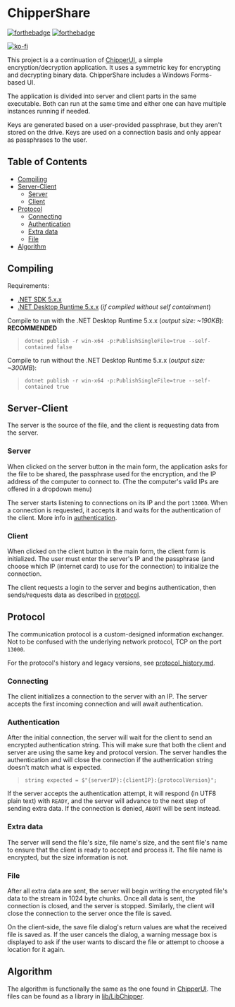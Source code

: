 # ChipperShare

[![forthebadge](https://forthebadge.com/images/badges/made-with-c-sharp.svg)](https://forthebadge.com)
[![forthebadge](https://forthebadge.com/images/badges/fixed-bugs.svg)](https://forthebadge.com)

[![ko-fi](https://ko-fi.com/img/githubbutton_sm.svg)](https://ko-fi.com/Q5Q0M8XY)

This project is a a continuation of [ChipperUI](https://github.com/zsotroav/ChipperUI), a simple encryption/decryption application. It uses a symmetric key for encrypting and decrypting binary data. ChipperShare includes a Windows Forms-based UI.

The application is divided into server and client parts in the same executable. Both can run at the same time and either one can have multiple instances running if needed.

Keys are generated based on a user-provided passphrase, but they aren't stored on the drive. Keys are used on a connection basis and only appear as passphrases to the user.

## Table of Contents <!-- omit in toc -->

- [Compiling](#compiling)
- [Server-Client](#server-client)
  - [Server](#server)
  - [Client](#client)
- [Protocol](#protocol)
  - [Connecting](#connecting)
  - [Authentication](#authentication)
  - [Extra data](#extra-data)
  - [File](#file)
- [Algorithm](#algorithm)

## Compiling

Requirements:
- [.NET SDK 5.x.x](https://dotnet.microsoft.com/download)
- [.NET Desktop Runtime 5.x.x](https://dotnet.microsoft.com/download) (_if compiled without self containment_)

Compile to run with the .NET Desktop Runtime 5.x.x (_output size: ~190KB_): **RECOMMENDED**
>`dotnet publish -r win-x64 -p:PublishSingleFile=true --self-contained false`

Compile to run without the .NET Desktop Runtime 5.x.x (_output size: ~300MB_):
>`dotnet publish -r win-x64 -p:PublishSingleFile=true --self-contained true`

## Server-Client

The server is the source of the file, and the client is requesting data from the server.

### Server

When clicked on the server button in the main form, the application asks for the file to be shared, the passphrase used for the encryption, and the IP address of the computer to connect to. (The the computer's valid IPs are offered in a dropdown menu)

The server starts listening to connections on its IP and the port `13000`. When a connection is requested, it accepts it and waits for the authentication of the client. More info in [authentication](#authentication).

### Client

When clicked on the client button in the main form, the client form is initialized. The user must enter the server's IP and the passphrase (and choose which IP (internet card) to use for the connection) to initialize the connection.

The client requests a login to the server and begins authentication, then sends/requests data as described in [protocol](#protocol).

## Protocol

The communication protocol is a custom-designed information exchanger. Not to be confused with the underlying network protocol, TCP on the port `13000`.

For the protocol's history and legacy versions, see [protocol_history.md](protocol_history.md).

### Connecting

The client initializes a connection to the server with an IP. The server accepts the first incoming connection and will await authentication.

### Authentication

After the initial connection, the server will wait for the client to send an encrypted authentication string. This will make sure that both the client and server are using the same key and protocol version. The server handles the authentication and will close the connection if the authentication string doesn't match what is expected.

> `string expected = $"{serverIP}:{clientIP}:{protocolVersion}";`

If the server accepts the authentication attempt, it will respond (in UTF8 plain text) with `READY`, and the server will advance to the next step of sending extra data. If the connection is denied, `ABORT` will be sent instead.

### Extra data

The server will send the file's size, file name's size, and the sent file's name to ensure that the client is ready to accept and process it. The file name is encrypted, but the size information is not.

### File

After all extra data are sent, the server will begin writing the encrypted file's data to the stream in 1024 byte chunks. Once all data is sent, the connection is closed, and the server is stopped. Similarly, the client will close the connection to the server once the file is saved.

On the client-side, the save file dialog's return values are what the received file is saved as. If the user cancels the dialog, a warning message box is displayed to ask if the user wants to discard the file or attempt to choose a location for it again.

## Algorithm

The algorithm is functionally the same as the one found in [ChipperUI](https://github.com/zsotroav/ChipperUI). The files can be found as a library in [lib/LibChipper](ChipperShare/lib/LibChipper/).
